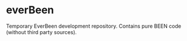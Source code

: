 everBeen
=====

Temporary EverBeen development repository. Contains pure BEEN code (without third party sources).
